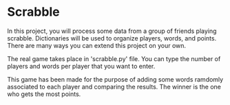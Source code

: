 # Scrabble
In this project, you will process some data from a group of friends playing scrabble. Dictionaries will be used to organize players, words, and points. There are many ways you can extend this project on your own.

The real game takes place in 'scrabble.py' file. You can type the number of players and words per player that you want to enter.

This game has been made for the purpose of adding some words ramdomly associated to each player and comparing the results. The winner is the one who gets the most points.
